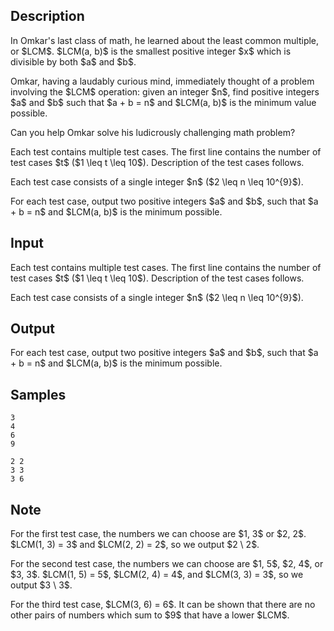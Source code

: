 ## Description

<div><p>In Omkar's last class of math, he learned about the least common multiple, or $LCM$. $LCM(a, b)$ is the smallest positive integer $x$ which is divisible by both $a$ and $b$.</p><p>Omkar, having a laudably curious mind, immediately thought of a problem involving the $LCM$ operation: given an integer $n$, find positive integers $a$ and $b$ such that $a + b = n$ and $LCM(a, b)$ is the minimum value possible.</p><p>Can you help Omkar solve his ludicrously challenging math problem?</p></div><div class="input-specification"><p>Each test contains multiple test cases. The first line contains the number of test cases $t$ ($1 \leq t \leq 10$). Description of the test cases follows.</p><p>Each test case consists of a single integer $n$ ($2 \leq n \leq 10^{9}$).</p></div><div class="output-specification"><p>For each test case, output two positive integers $a$ and $b$, such that $a + b = n$ and $LCM(a, b)$ is the minimum possible.</p></div>

## Input

<p>Each test contains multiple test cases. The first line contains the number of test cases $t$ ($1 \leq t \leq 10$). Description of the test cases follows.</p><p>Each test case consists of a single integer $n$ ($2 \leq n \leq 10^{9}$).</p>

## Output

<p>For each test case, output two positive integers $a$ and $b$, such that $a + b = n$ and $LCM(a, b)$ is the minimum possible.</p>

## Samples

```input1
3
4
6
9
```

```output1
2 2
3 3
3 6
```




## Note

<p>For the first test case, the numbers we can choose are $1, 3$ or $2, 2$. $LCM(1, 3) = 3$ and $LCM(2, 2) = 2$, so we output $2 \ 2$.</p><p>For the second test case, the numbers we can choose are $1, 5$, $2, 4$, or $3, 3$. $LCM(1, 5) = 5$, $LCM(2, 4) = 4$, and $LCM(3, 3) = 3$, so we output $3 \ 3$.</p><p>For the third test case, $LCM(3, 6) = 6$. It can be shown that there are no other pairs of numbers which sum to $9$ that have a lower $LCM$.</p>
